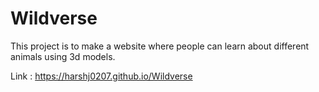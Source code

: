 # Wildverse
This project is to make a website where people can learn about different animals using 3d models.

Link : https://harshj0207.github.io/Wildverse
